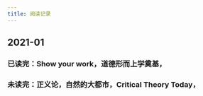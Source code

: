 ```yaml
---
title: 阅读记录
---
```


## 2021-01
### 已读完：Show your work，道德形而上学奠基，
### 未读完：正义论，自然的大都市，Critical Theory Today，
